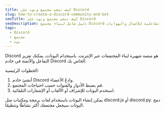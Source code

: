 ```yaml
---
title: كيف تنشئ مجتمع وبوت على Discord
slug: how-to-create-a-discord-community-and-bot
seoTitle: كيف تنشئ مجتمع وبوت على Discord
seoDescription: دليل شامل لبناء مجتمع Discord وإنشاء بوت، حلول تفاعلية للأعمال والهوايات.
tags:
  - Discord
  - مجتمع
  - بوت
---
```


Discord هو منصة شهيرة لبناء المجتمعات عبر الإنترنت. باستخدام البوتات، يمكنك تعزيز التفاعل والأتمتة في خادم Discord الخاص بك.

الخطوات الرئيسية:
1. أنشئ خادم Discord وادعُ الأعضاء.
2. قم بضبط الأدوار والقنوات حسب احتياجات المجتمع.
3. استخدم البوتات للإشراف أو الألعاب أو الإشعارات التلقائية.

يمكن إنشاء البوتات باستخدام لغات برمجة ومكتبات مثل discord.js أو discord.py. دمج البوتات سيجعل مجتمعك أكثر نشاطًا وتنظيمًا.
